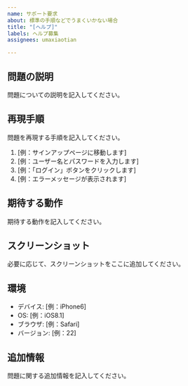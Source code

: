 ```yaml
---
name: サポート要求
about: 標準の手順などでうまくいかない場合
title: "[ヘルプ]"
labels: ヘルプ募集
assignees: umaxiaotian

---
```


## 問題の説明

問題についての説明を記入してください。

## 再現手順

問題を再現する手順を記入してください。

1. [例：サインアップページに移動します]
2. [例：ユーザー名とパスワードを入力します]
3. [例：「ログイン」ボタンをクリックします]
4. [例：エラーメッセージが表示されます]

## 期待する動作

期待する動作を記入してください。

## スクリーンショット

必要に応じて、スクリーンショットをここに追加してください。

## 環境

- デバイス: [例：iPhone6]
- OS: [例：iOS8.1]
- ブラウザ: [例：Safari]
- バージョン: [例：22]

## 追加情報

問題に関する追加情報を記入してください。

